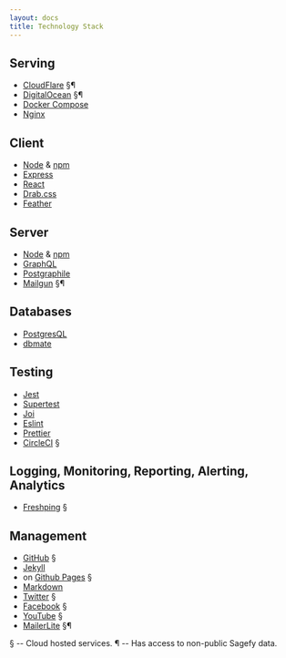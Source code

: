 ```yaml
---
layout: docs
title: Technology Stack
---
```


## Serving

- [CloudFlare](https://www.cloudflare.com/) §¶
- [DigitalOcean](https://www.digitalocean.com/) §¶
- [Docker Compose](https://docs.docker.com/compose/)
- [Nginx](http://wiki.nginx.org/Main)

## Client

- [Node](https://nodejs.org/) & [npm](https://npmjs.org/)
- [Express](http://expressjs.com/)
- [React](https://reactjs.org/)
- [Drab.css](https://github.com/heiskr/drab.css)
- [Feather](https://feathericons.com/)

## Server

- [Node](https://nodejs.org/) & [npm](https://npmjs.org/)
- [GraphQL](https://graphql.org/)
- [Postgraphile](https://www.graphile.org/postgraphile/)
- [Mailgun](https://mailgun.com/) §¶

## Databases

- [PostgresQL](https://www.postgresql.org/)
- [dbmate](https://github.com/amacneil/dbmate)

## Testing

- [Jest](https://jestjs.io/)
- [Supertest](https://github.com/visionmedia/supertest)
- [Joi](https://github.com/hapijs/joi)
- [Eslint](https://eslint.org/)
- [Prettier](https://prettier.io/)
- [CircleCI](https://circleci.com/) §

## Logging, Monitoring, Reporting, Alerting, Analytics

- [Freshping](https://www.freshworks.com/website-monitoring/) §

## Management

- [GitHub](https://github.com/) §
- [Jekyll](http://jekyllrb.com/)
- on [Github Pages](https://pages.github.com/) §
- [Markdown](https://daringfireball.net/projects/markdown/)
- [Twitter](https://twitter.com/sagefyorg) §
- [Facebook](https://www.facebook.com/sagefy) §
- [YouTube](https://www.youtube.com/channel/UCFCHo5F5Ai_z1fX8pn1NrLg) §
- [MailerLite](http://mailerlite.com/) §¶

§ -- Cloud hosted services.
¶ -- Has access to non-public Sagefy data.
